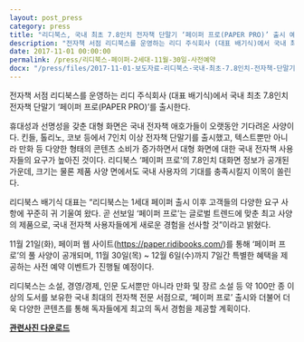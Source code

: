 ```yaml
---
layout: post_press
category: press
title: "리디북스, 국내 최초 7.8인치 전자책 단말기 ‘페이퍼 프로(PAPER PRO)’ 출시 예정! 11월 30일 사전예약 개시"
description: "전자책 서점 리디북스를 운영하는 리디 주식회사 (대표 배기식)에서 국내 최초 7.8인치 전자책 단말기 ‘페이퍼 프로(PAPER PRO)’를 출시한다."
date: 2017-11-01 00:00:00
permalink: /press/리디북스-페이퍼-2세대-11월-30일-사전예약
docx: "/press/files/2017-11-01-보도자료-리디북스-국내-최초-7.8인치-전자책-단말기-PAPER-PRO-출시예정-11월-30일예약.docx"
---
```


전자책 서점 리디북스를 운영하는 리디 주식회사 (대표 배기식)에서 국내 최초 7.8인치 전자책 단말기 ‘페이퍼 프로(PAPER PRO)’를 출시한다.

휴대성과 선명성을 갖춘 대형 화면은 국내 전자책 애호가들이 오랫동안 기다려온 사양이다. 킨들, 톨리노, 코보 등에서 7인치 이상 전자책 단말기를 출시했고, 텍스트뿐만 아니라 만화 등 다양한 형태의 콘텐츠 소비가 증가하면서 대형 화면에 대한 국내 전자책 사용자들의 요구가 높아진 것이다. 리디북스 ‘페이퍼 프로’의 7.8인치 대화면 정보가 공개된 가운데, 크기는 물론 제품 사양 면에서도 국내 사용자의 기대를 충족시킬지 이목이 쏠린다.

리디북스 배기식 대표는 “리디북스는 1세대 페이퍼 출시 이후 고객들의 다양한 요구 사항에 꾸준히 귀 기울여 왔다. 곧 선보일 ‘페이퍼 프로’는 글로벌 트렌드에 맞춘 최고 사양의 제품으로, 국내 전자책 사용자들에게 새로운 경험을 선사할 것”이라고 밝혔다.

11월 21일(화), 페이퍼 웹 사이트(https://paper.ridibooks.com/)를 통해 ‘페이퍼 프로’의 풀 사양이 공개되며, 11월 30일(목) ~ 12월 6일(수)까지 7일간 특별한 혜택을 제공하는 사전 예약 이벤트가 진행될 예정이다.

리디북스는 소설, 경영/경제, 인문 도서뿐만 아니라 만화 및 장르 소설 등 약 100만 종 이상의 도서를 보유한 국내 최대의 전자책 전문 서점으로, ‘페이퍼 프로’ 출시와 더불어 더욱 다양한 콘텐츠를 통해 독자들에게 최고의 독서 경험을 제공할 계획이다.

[**관련사진 다운로드**](/press/img/2017-11-01-images.zip)